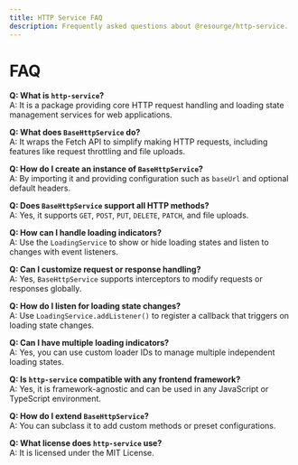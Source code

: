 ```yaml
---
title: HTTP Service FAQ
description: Frequently asked questions about @resourge/http-service.
---
```


# FAQ

**Q: What is `http-service`?**  
A: It is a package providing core HTTP request handling and loading state management services for web applications.

**Q: What does `BaseHttpService` do?**  
A: It wraps the Fetch API to simplify making HTTP requests, including features like request throttling and file uploads.

**Q: How do I create an instance of `BaseHttpService`?**  
A: By importing it and providing configuration such as `baseUrl` and optional default headers.

**Q: Does `BaseHttpService` support all HTTP methods?**  
A: Yes, it supports `GET`, `POST`, `PUT`, `DELETE`, `PATCH`, and file uploads.

**Q: How can I handle loading indicators?**  
A: Use the `LoadingService` to show or hide loading states and listen to changes with event listeners.

**Q: Can I customize request or response handling?**  
A: Yes, `BaseHttpService` supports interceptors to modify requests or responses globally.

**Q: How do I listen for loading state changes?**  
A: Use `LoadingService.addListener()` to register a callback that triggers on loading state changes.

**Q: Can I have multiple loading indicators?**  
A: Yes, you can use custom loader IDs to manage multiple independent loading states.

**Q: Is `http-service` compatible with any frontend framework?**  
A: Yes, it is framework-agnostic and can be used in any JavaScript or TypeScript environment.

**Q: How do I extend `BaseHttpService`?**  
A: You can subclass it to add custom methods or preset configurations.

**Q: What license does `http-service` use?**  
A: It is licensed under the MIT License.
